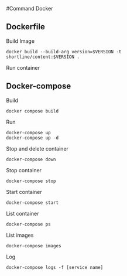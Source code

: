 #Command Docker
## Dockerfile

Build Image

	docker build --build-arg version=$VERSION -t shortline/content:$VERSION .

Run container

## Docker-compose
	
Build

	docker compose build

Run
	
	docker-compose up
	docker-compose up -d
	
Stop and delete container

	docker-compose down

Stop container

	docker-compose stop
	
Start container

	docker-compose start

List container

	docker-compose ps
	
List images
	
	docker-compose images
	
Log
	
	docker-compose logs -f [service name]
